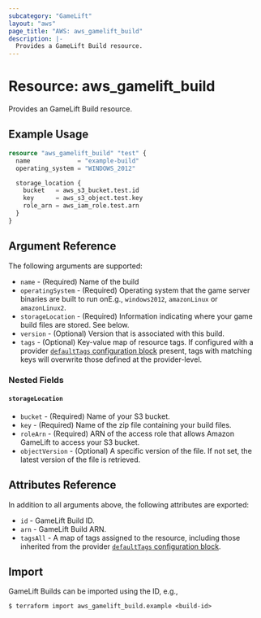 ```yaml
---
subcategory: "GameLift"
layout: "aws"
page_title: "AWS: aws_gamelift_build"
description: |-
  Provides a GameLift Build resource.
---
```


# Resource: aws_gamelift_build

Provides an GameLift Build resource.

## Example Usage

```terraform
resource "aws_gamelift_build" "test" {
  name             = "example-build"
  operating_system = "WINDOWS_2012"

  storage_location {
    bucket   = aws_s3_bucket.test.id
    key      = aws_s3_object.test.key
    role_arn = aws_iam_role.test.arn
  }
}
```

## Argument Reference

The following arguments are supported:

* `name` - (Required) Name of the build
* `operatingSystem` - (Required) Operating system that the game server binaries are built to run onE.g., `windows2012`, `amazonLinux` or `amazonLinux2`.
* `storageLocation` - (Required) Information indicating where your game build files are stored. See below.
* `version` - (Optional) Version that is associated with this build.
* `tags` - (Optional) Key-value map of resource tags. If configured with a provider [`defaultTags` configuration block](https://registry.terraform.io/providers/hashicorp/aws/latest/docs#default_tags-configuration-block) present, tags with matching keys will overwrite those defined at the provider-level.

### Nested Fields

#### `storageLocation`

* `bucket` - (Required) Name of your S3 bucket.
* `key` - (Required) Name of the zip file containing your build files.
* `roleArn` - (Required) ARN of the access role that allows Amazon GameLift to access your S3 bucket.
* `objectVersion` - (Optional) A specific version of the file. If not set, the latest version of the file is retrieved.

## Attributes Reference

In addition to all arguments above, the following attributes are exported:

* `id` - GameLift Build ID.
* `arn` - GameLift Build ARN.
* `tagsAll` - A map of tags assigned to the resource, including those inherited from the provider [`defaultTags` configuration block](https://registry.terraform.io/providers/hashicorp/aws/latest/docs#default_tags-configuration-block).

## Import

GameLift Builds can be imported using the ID, e.g.,

```
$ terraform import aws_gamelift_build.example <build-id>
```

<!-- cache-key: cdktf-0.17.0-pre.15 input-b496779b799694c592ea4713e5f4bdc888ad2699dd2ad28e11ef72abdabe29dc -->